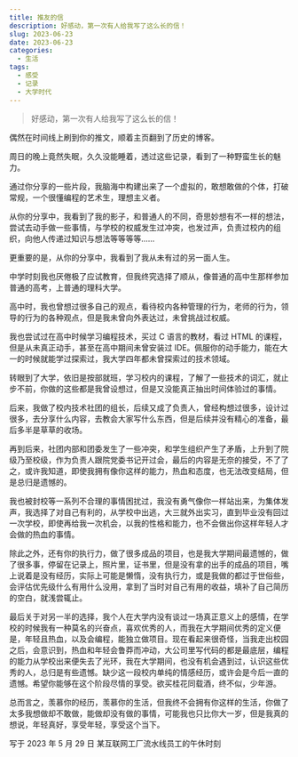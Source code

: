 ```yaml
---
title: 推友的信
description: 好感动，第一次有人给我写了这么长的信！
slug: 2023-06-23
date: 2023-06-23
categories:
  - 生活
tags:
  - 感受
  - 记录
  - 大学时代
---
```


> 好感动，第一次有人给我写了这么长的信！

偶然在时间线上刷到你的推文，顺着主页翻到了历史的博客。

周日的晚上竟然失眠，久久没能睡着，透过这些记录，看到了一种野蛮生长的魅力。

通过你分享的一些片段，我脑海中构建出来了一个虚拟的，敢想敢做的个体，打破常规，一个很懂编程的艺术生，理想主义者。

从你的分享中，我看到了我的影子，和普通人的不同，奇思妙想有不一样的想法，尝试去动手做一些事情，与学校的权威发生过冲突，也发过声，负责过校内的组织，向他人传递过知识与想法等等等等……

更重要的是，从你的分享中，我看到了我从未有过的另一面人生。

中学时刻我也厌倦极了应试教育，但我终究选择了顺从，像普通的高中生那样参加普通的高考，上普通的理科大学。

高中时，我也曾想过很多自己的观点，看待校内各种管理的行为，老师的行为，领导的行为的各种观点，但是我未曾向外表达过，未曾挑战过权威。

我也尝试过在高中时候学习编程技术，买过 C 语言的教材，看过 HTML 的课程，但是从未真正动手，甚至在高中期间未曾安装过 IDE。佩服你的动手能力，能在大一的时候就能学过探索过，我大学四年都未曾探索过的技术领域。

转眼到了大学，依旧是按部就班，学习校内的课程，了解了一些技术的词汇，就止步不前，你做的这些都是我曾设想过，但是又没能真正抽出时间体验过的事情。

后来，我做了校内技术社团的组长，后续又成了负责人，曾经构想过很多，设计过很多，去分享什么内容，去教会大家写什么东西，但是后续并没有精心的准备，最后多半是草草的收场。

再到后来，社团内部和团委发生了一些冲突，和学生组织产生了矛盾，上升到了院级乃至校级，作为负责人跟院党委书记开过会，最后的内容是无奈的接受，不了了之，或许我知道，即使我拥有像你这样的能力，热血和态度，也无法改变结局，但是总归是遗憾的。

我也被封校等一系列不合理的事情困扰过，我没有勇气像你一样站出来，为集体发声，我选择了对自己有利的，从学校中出逃，大三就外出实习，直到毕业没有回过一次学校，即使再给我一次机会，以我的性格和能力，也不会做出你这样年轻人才会做的热血的事情。

除此之外，还有你的执行力，做了很多成品的项目，也是我大学期间最遗憾的，做了很多事，停留在记录上，照片里，证书里，但是没有拿的出手的成品的项目，嘴上说着是没有经历，实际上可能是懒惰，没有执行力，或是我做的都过于世俗些，会评估优先级什么有用什么没用，拿到了当时对自己有用的收益，填补了自己简历的空白，就浅尝辄止。

最后关于对另一半的选择，我个人在大学内没有谈过一场真正意义上的感情，在学校的时候我有一种莫名的兴奋点，喜欢优秀的人，而我在大学期间优秀的定义便是，年轻且热血，以及会编程，能独立做项目。现在看起来很奇怪，当我走出校园之后，会意识到，热血和年轻会鲁莽而冲动，大公司里写代码的都是最底层，编程的能力从学校出来便失去了光环，我在大学期间，也没有机会遇到过，认识这些优秀的人，总归是有些遗憾。缺少这一段校内单纯的情感经历，或许会是今后一直的遗憾。希望你能够在这个阶段尽情的享受。欲买桂花同载酒，终不似，少年游。

总而言之，羡慕你的经历，羡慕你的生活，但我终不会拥有你这样的生活，你做了太多我想做却不敢做，能做却没有做的事情，可能我也只比你大一岁，但是我真的想说，年轻真好，享受年轻，享受这个当下。

写于 2023 年 5 月 29 日 某互联网工厂流水线员工的午休时刻
